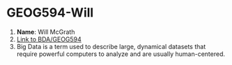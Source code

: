 # GEOG594-Will
1. **Name**: Will McGrath
2. [Link to BDA/GEOG594](https://map.sdsu.edu/bigdata/)
3. Big Data is a term used to describe large, dynamical datasets that require powerful computers to analyze and are usually human-centered. 
